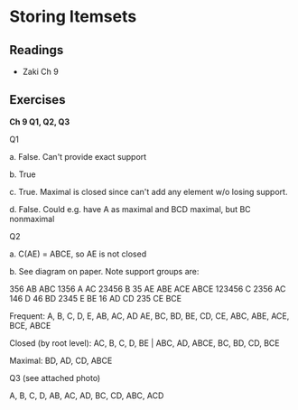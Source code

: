 # Storing Itemsets

## Readings
 * Zaki Ch 9

## Exercises


 **Ch 9 Q1, Q2, Q3**

Q1

a. False. Can't provide exact support

b. True

c. True.  Maximal is closed since can't add any element w/o losing support.

d. False.  Could e.g. have A as maximal and BCD maximal, but BC nonmaximal

Q2

a. C(AE) = ABCE, so AE is not closed

b. See diagram on paper.  Note support groups are:

356 AB ABC
1356 A AC
23456 B
35 AE ABE ACE ABCE
123456 C
2356 AC
146 D
46 BD
2345 E BE
16 AD CD 
235 CE BCE


Frequent: A, B, C, D, E, AB, AC, AD AE, BC, BD, BE, CD, CE, ABC, ABE, ACE, BCE, ABCE

Closed (by root level): AC, B, C, D, BE | ABC, AD, ABCE, BC, BD, CD, BCE

Maximal: BD, AD, CD, ABCE

Q3 (see attached photo)

A, B, C, D, AB, AC, AD, BC, CD, ABC, ACD


